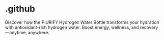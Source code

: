 # .github
Discover how the PIURIFY Hydrogen Water Bottle transforms your hydration with antioxidant-rich hydrogen water. Boost energy, wellness, and recovery—anytime, anywhere.
